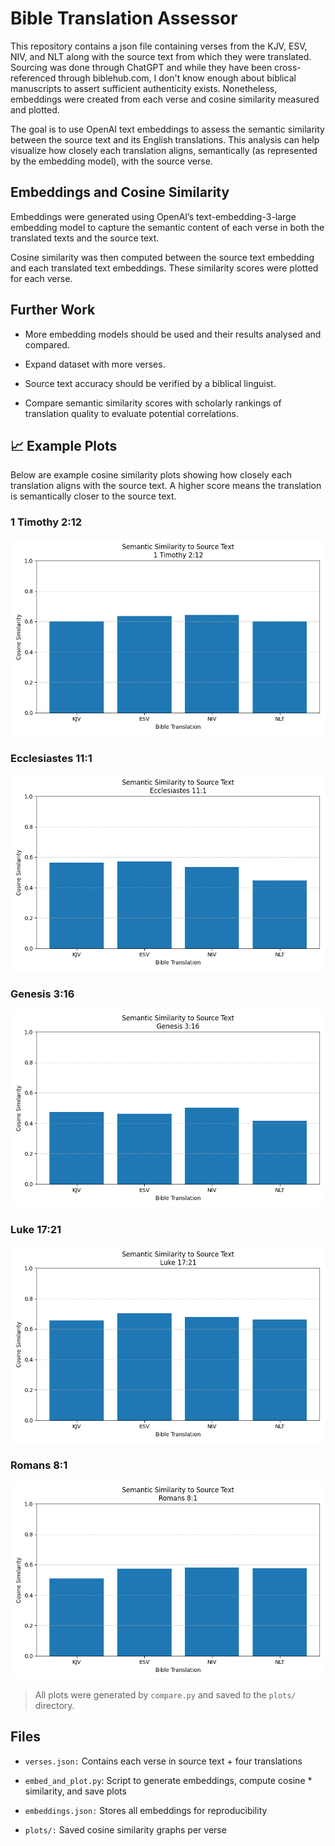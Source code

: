 # Bible Translation Assessor

This repository contains a json file containing verses from the KJV, ESV, NIV, and NLT along with the source text from which they were translated. Sourcing was done through ChatGPT and while they have been cross-referenced through biblehub.com, I don't know enough about biblical manuscripts to assert sufficient authenticity exists. Nonetheless, embeddings were created from each verse and cosine similarity measured and plotted. 

The goal is to use OpenAI text embeddings to assess the semantic similarity between the source text and its English translations. This analysis can help visualize how closely each translation aligns, semantically (as represented by the embedding model), with the source verse.

## Embeddings and Cosine Similarity 
Embeddings were generated using OpenAI’s text-embedding-3-large embedding model to capture the semantic content of each verse in both the translated texts and the source text. 

Cosine similarity was then computed between the source text embedding and each translated text embeddings. These similarity scores were plotted for each verse.

## Further Work
* More embedding models should be used and their results analysed and compared. 

* Expand dataset with more verses. 

* Source text accuracy should be verified by a biblical linguist. 

* Compare semantic similarity scores with scholarly rankings of translation quality to evaluate potential correlations.

## 📈 Example Plots

Below are example cosine similarity plots showing how closely each translation aligns with the source text. A higher score means the translation is semantically closer to the source text.

### 1 Timothy 2:12  
![1 Timothy 2:12](plots/1_Timothy_2-12.png)

### Ecclesiastes 11:1  
![Ecclesiastes 11:1](plots/Ecclesiastes_11-1.png)

### Genesis 3:16  
![Genesis 3:16](plots/Genesis_3-16.png)

### Luke 17:21  
![Luke 17:21](plots/Luke_17-21.png)

### Romans 8:1  
![Romans 8:1](plots/Romans_8-1.png)

> All plots were generated by `compare.py` and saved to the `plots/` directory.


## Files
* `verses.json:` Contains each verse in source text + four translations

* `embed_and_plot.py`: Script to generate embeddings, compute cosine * similarity, and save plots

* `embeddings.json:` Stores all embeddings for reproducibility

* `plots/:` Saved cosine similarity graphs per verse